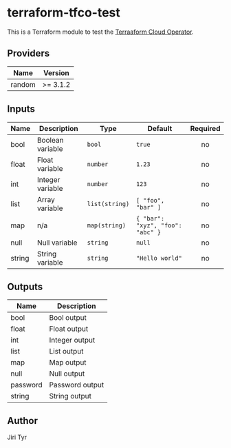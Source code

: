 # terraform-tfco-test

This is a Terraform module to test the [Terraaform Cloud
Operator](https://github.com/hashicorp/terraform-k8s).

<!-- BEGIN_TF_DOCS -->
## Providers

| Name | Version |
|------|---------|
| random | >= 3.1.2 |

## Inputs

| Name | Description | Type | Default | Required |
|------|-------------|------|---------|:--------:|
| bool | Boolean variable | `bool` | `true` | no |
| float | Float variable | `number` | `1.23` | no |
| int | Integer variable | `number` | `123` | no |
| list | Array variable | `list(string)` | ```[ "foo", "bar" ]``` | no |
| map | n/a | `map(string)` | ```{ "bar": "xyz", "foo": "abc" }``` | no |
| null | Null variable | `string` | `null` | no |
| string | String variable | `string` | `"Hello world"` | no |

## Outputs

| Name | Description |
|------|-------------|
| bool | Bool output |
| float | Float output |
| int | Integer output |
| list | List output |
| map | Map output |
| null | Null output |
| password | Password output |
| string | String output |
<!-- END_TF_DOCS -->

## Author

Jiri Tyr
